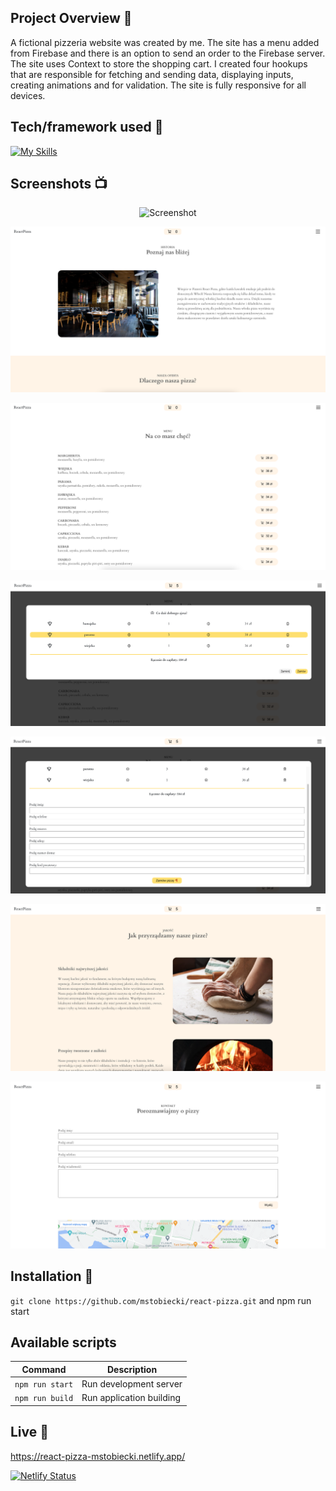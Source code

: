 ## Project Overview 🎉

<p>A fictional pizzeria website was created by me. The site has a menu added from Firebase and there is an option to send an order to the Firebase server. The site uses Context to store the shopping cart. I created four hookups that are responsible for fetching and sending data, displaying inputs, creating animations and for validation. The site is fully responsive for all devices.</p>

## Tech/framework used 🔧

[![My Skills](https://skillicons.dev/icons?i=html,css,js,react,firebase,git,netlify&perline=7)](https://skillicons.dev)

## Screenshots 📺

<p align="center">
    <img src="./src/assets/s1.png" alt="Screenshot">
</p>

<p align="center">
       <img src="./src/assets/s2.png" alt="Screenshot">
</p>

<p align="center">
    <img src="./src/assets/s3.png" alt="Screenshot">
</p>

<p align="center">
    <img src="./src/assets/s4.png" alt="Screenshot">
</p>

<p align="center">
    <img src="./src/assets/s5.png" alt="Screenshot">
</p>

<p align="center">
    <img src="./src/assets/s6.png" alt="Screenshot">
</p>

<p align="center">
    <img src="./src/assets/s7.png" alt="Screenshot">
</p>

## Installation 💾
`git clone https://github.com/mstobiecki/react-pizza.git` and npm run start

## Available scripts

| Command        | Description | 
| -------------- | ----------- | 
| `npm run start` | Run development server    |     
| `npm run build` | Run application building    |     

## Live 📍

<a href="https://react-pizza-mstobiecki.netlify.app/">https://react-pizza-mstobiecki.netlify.app/</a>

[![Netlify Status](https://api.netlify.com/api/v1/badges/3a415a1c-7990-473c-b3b8-9caa14fd49a2/deploy-status)](https://app.netlify.com/sites/react-pizza-mstobiecki/deploys)

